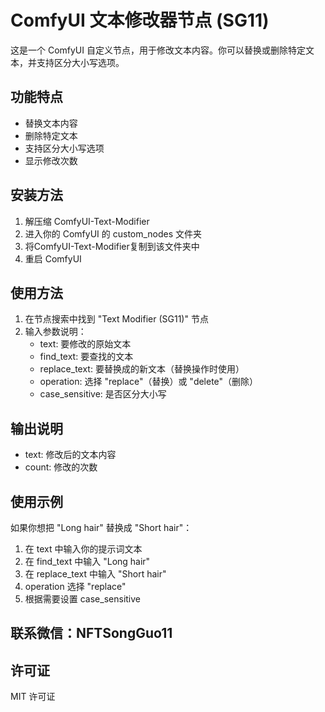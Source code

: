 # ComfyUI 文本修改器节点 (SG11)

这是一个 ComfyUI 自定义节点，用于修改文本内容。你可以替换或删除特定文本，并支持区分大小写选项。

## 功能特点

- 替换文本内容
- 删除特定文本
- 支持区分大小写选项
- 显示修改次数

## 安装方法

1. 解压缩 ComfyUI-Text-Modifier 
2. 进入你的 ComfyUI 的 custom_nodes 文件夹
3. 将ComfyUI-Text-Modifier复制到该文件夹中
4. 重启 ComfyUI

## 使用方法

1. 在节点搜索中找到 "Text Modifier (SG11)" 节点
2. 输入参数说明：
   - text: 要修改的原始文本
   - find_text: 要查找的文本
   - replace_text: 要替换成的新文本（替换操作时使用）
   - operation: 选择 "replace"（替换）或 "delete"（删除）
   - case_sensitive: 是否区分大小写

## 输出说明

- text: 修改后的文本内容
- count: 修改的次数

## 使用示例

如果你想把 "Long hair" 替换成 "Short hair"：
1. 在 text 中输入你的提示词文本
2. 在 find_text 中输入 "Long hair"
3. 在 replace_text 中输入 "Short hair"
4. operation 选择 "replace"
5. 根据需要设置 case_sensitive

## 联系微信：NFTSongGuo11

## 许可证

MIT 许可证
